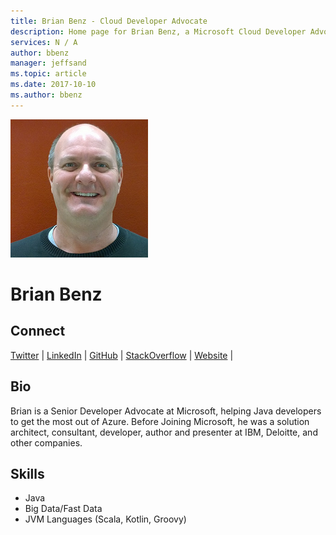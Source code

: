 ```yaml
---
title: Brian Benz - Cloud Developer Advocate
description: Home page for Brian Benz, a Microsoft Cloud Developer Advocate
services: N / A
author: bbenz
manager: jeffsand
ms.topic: article
ms.date: 2017-10-10
ms.author: bbenz
---
```


![Image of Brian Benz](media/profiles/brian-benz.png)

# Brian Benz


## Connect
[Twitter](https://twitter.com/bbenz) | [LinkedIn](https://linkedin.com/in/brianbenz) |
[GitHub](https://github.com/bbenz) |
[StackOverflow](https://stackoverflow.com/users/2716150/bbenz) | 
[Website](http://brianbenz.com/) |  



## Bio

Brian is a Senior Developer Advocate at Microsoft, helping Java developers to get the most out of Azure. Before Joining Microsoft, he was a solution architect, consultant, developer, author and presenter at IBM, Deloitte, and other companies. 



## Skills

* Java
* Big Data/Fast Data
* JVM Languages (Scala, Kotlin, Groovy)
